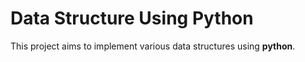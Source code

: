 # Data Structure Using Python

This project aims to implement various data structures using **python**.
